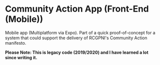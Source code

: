 # Community Action App (Front-End (Mobile))
Mobile app (Multiplatform via Expo). Part of a quick proof-of-concept for a system that could support the delivery of RCGPNI's Community Action manifesto.

**Please Note: This is legacy code (2019/2020) and I have learned a lot since writing it.**
